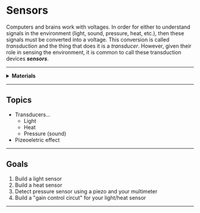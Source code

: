 # Sensors

Computers and brains work with voltages. In order for either to understand signals in the environment (light, sound, pressure, heat, etc.), then these signals must be converted into a voltage. This conversion is called *transduction* and the thing that does it is a *transducer*. However, given their role in sensing the environment, it is common to call these transduction devices ***sensors***.

----

<details><summary><b>Materials</b></summary><p>

Contents|Level|Description| # |Data|Link|
:-------|:---:|:----------|:-:|:--:|:--:|
Thermistor|10|Temperature sensitive resistor|2|[-D-](_data/datasheets/thermistor.pdf)|[-L-](https://uk.farnell.com/epcos/b57891m0103k000/thermistor-ntc-radial-leaded/dp/2285471)
Photoresistor (LDR)|01|Light-dependent resistor (GL5516 and GL5528)|8|-|[-L-](https://www.amazon.co.uk/Resistor-Dependent-Photoresistor-Sensitive-Sensors/dp/B08SC1M7V7)
Piezo|10|Piezo element|1|[-D-](_data/datasheets/piezo.pdf)|[-L-](https://uk.farnell.com/multicomp/mcabt-455-rc/audio-element-piezo-2-8khz-35mm/dp/2433035)
Breadboards (170)|01|170-tie solderless breadboard|4|[-D-](_data/datasheets/breadboard_170.pdf)|[-L-](https://www.amazon.co.uk/ELEGOO-tie-points-Breadboard-Breadboards-Electronic/dp/B01N0YWIR7)

</p></details>

----

## Topics

- Transducers...
    - Light
    - Heat
    - Pressure (sound)
- Pizeoeletric effect

----

## Goals

1. Build a light sensor
2. Build a heat sensor
3. Detect pressure sensor using a piezo and your multimeter
4. Build a "gain control circut" for your light/heat sensor

----
